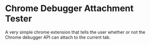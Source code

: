 # Chrome Debugger Attachment Tester
A very simple chrome extension that tells the user whether or not the Chrome debugger API can attach to the current tab.
